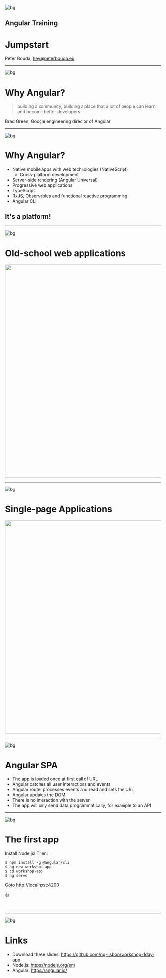 <!-- $size: 16:9 -->

![bg](images/slide_bg.png)

## Angular Training
# Jumpstart

Peter Bouda, hey@peterbouda.eu

---

![bg](images/slide_bg.png)

# Why Angular?

> building a community, building a place that a lot
of people can learn and become better developers.

Brad Green, Google engineering director of Angular

---

![bg](images/slide_bg.png)

# Why Angular?

* Native mobile apps with web technologies (NativeScript)
	* Cross-platform development
* Server-side rendering (Angular Universal)
* Progressive web applications
* TypeScript
* RxJS, Observables and functional reactive programming
* Angular CLI

## It's a platform!

---

![bg](images/slide_bg.png)

# Old-school web applications

<img src="images/spa_1.png" width="687">

---

![bg](images/slide_bg.png)

# Single-page Applications

<img src="images/spa_2.png" width="687">

---

![bg](images/slide_bg.png)

# Angular SPA

* The app is loaded once at first call of URL
* Angular catches all user interactions and events
* Angular router processes events and read and sets the URL
* Angular updates the DOM
* There is no interaction with the server
* The app will only send data programmatically, for example to an API

---

![bg](images/slide_bg.png)

# The first app

Install Node.js! Then:

	$ npm install -g @angular/cli
    $ ng new workshop-app
    $ cd workshop-app
    $ ng serve
    
Goto http://localhost:4200

:+1:

&nbsp;
&nbsp;
&nbsp;

---

![bg](images/slide_bg.png)

# Links

* Download these slides: https://github.com/ng-lisbon/workshop-1day-app
* Node.js: https://nodejs.org/en/
* Angular: https://angular.io/